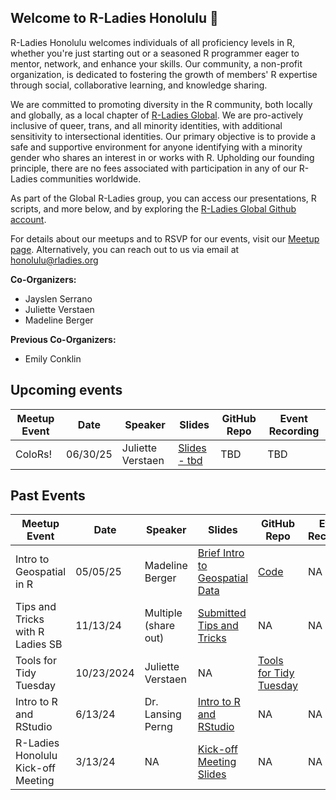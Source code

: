Welcome to R-Ladies Honolulu 🌺
---
R-Ladies Honolulu welcomes individuals of all proficiency levels in R, whether you're just starting out or a seasoned R programmer eager to mentor, network, and enhance your skills. Our community, a non-profit organization, is dedicated to fostering the growth of members' R expertise through social, collaborative learning, and knowledge sharing. 

We are committed to promoting diversity in the R community, both locally and globally, as a local chapter of [R-Ladies Global](https://rladies.org/). We are pro-actively inclusive of queer, trans, and all minority identities, with additional sensitivity to intersectional identities. Our primary objective is to provide a safe and supportive environment for anyone identifying with a minority gender who shares an interest in or works with R. Upholding our founding principle, there are no fees associated with participation in any of our R-Ladies communities worldwide.

As part of the Global R-Ladies group, you can access our presentations, R scripts, and more below, and by exploring the [R-Ladies Global Github account](https://github.com/rladies). 

For details about our meetups and to RSVP for our events, visit  our [Meetup page](https://www.meetup.com/rladies-honolulu/). Alternatively, you can reach out to us via email at honolulu@rladies.org 

**Co-Organizers:**         
* Jayslen Serrano     
* Juliette Verstaen     
* Madeline Berger

**Previous Co-Organizers:**
* Emily Conklin

Upcoming events
---
| Meetup Event | Date | Speaker | Slides | GitHub Repo | Event Recording | 
| -----        | ---- | ----   | ------ | ----   | ----        |
| ColoRs! | 06/30/25 | Juliette Verstaen | [Slides - tbd]() | TBD | TBD |



Past Events 
---

| Meetup Event | Date | Speaker | Slides | GitHub Repo | Event Recording | 
| -----        | ---- | ----   | ------ | ----   | ----        |
| Intro to Geospatial in R | 05/05/25 | Madeline Berger | [Brief Intro to Geospatial Data](https://docs.google.com/presentation/d/1eYdOC0sA0UYjCkFyR0ihceLSMLmJ_r4oHoc4IiYumYc/edit?usp=sharing) | [Code](https://github.com/madelinemberger/Rladies-geospatial) | NA | 
| Tips and Tricks with R Ladies SB | 11/13/24 | Multiple (share out) | [Submitted Tips and Tricks](https://docs.google.com/presentation/d/16vAVQtKT5-Ahf2mEZF3ryjnSETVKnJW0qntI-6Pbsys/edit?slide=id.p#slide=id.p) | NA | NA |
| Tools for Tidy Tuesday | 10/23/2024 | Juliette Verstaen | NA | [Tools for Tidy Tuesday](https://github.com/j-verstaen/tools_for_tidy_tuesday/tree/main) |
| Intro to R and RStudio | 6/13/24 | Dr. Lansing Perng | [Intro to R and RStudio](https://github.com/rladies/meetup-presentations_honolulu/blob/main/06_13_2024_Intro_to_R/RLadies_Intro-and-ggplot.html) | NA | NA |
| R-Ladies Honolulu Kick-off Meeting | 3/13/24 | NA | [Kick-off Meeting Slides](https://github.com/rladies/meetup-presentations_honolulu/blob/main/03_13_2024_First_Meetup/RLadies%20Kick-off%20Meeting.pdf) | NA | NA |

